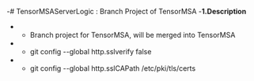 -# TensorMSAServerLogic : Branch Project of TensorMSA 
-<b>1.Description </b> </br>
-   - Branch project for TensorMSA, will be merged into TensorMSA 
-   - git config --global http.sslverify false
-   - git config --global http.sslCAPath /etc/pki/tls/certs
